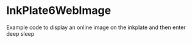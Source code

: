 # InkPlate6WebImage
Example code to display an online image on the inkplate and then enter deep sleep
